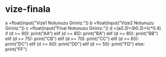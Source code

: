 # vize-finala
a =float(input("Vize1 Notunuzu Giriniz:"))
b =float(input("Vize2 Notunuzu Giriniz:"))
c =float(input("Final Notunuzu Giriniz:"))
d =(a*0.3)+(b*0.3)+(c*0.4)
if (d >= 90):
    print("AA")
elif (d >= 85):
    print("BA")
elif (d >= 80):
    print("BB")
elif (d >= 75):
    print("CB")
elif (d >= 70):
    print("CC")
elif (d >= 65):
    print("DC")
elif (d >= 60):
    print("DD")
elif (d >= 55):
    print("FD")
else:
    print("FF")
    
   
